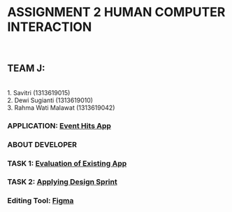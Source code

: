 <h1>ASSIGNMENT 2 HUMAN COMPUTER INTERACTION</h1><br>

<h2>TEAM J:</h2><br>
1. Savitri (1313619015)<br>
2. Dewi Sugianti (1313619010)<br>
3. Rahma Wati Malawat (1313619042)<br>

<h3>APPLICATION: <a href = "https://play.google.com/store/apps/details?id=id.eventhits.android.users"> Event Hits App</a></h3>

<h3>ABOUT DEVELOPER</h3>

<h3>TASK 1: <a href = "https://github.com/dewsgnt/HCI/tree/hw2/TASK%201"> Evaluation of Existing App </a></h3>

<h3>TASK 2: <a href = "https://github.com/dewsgnt/HCI/tree/hw2/TASK%202"> Applying Design Sprint </a> </h3>


<h3>Editing Tool: <a href= "www.figma.com"> Figma</a></h3>
